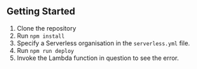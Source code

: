## Getting Started

1. Clone the repository
2. Run `npm install`
3. Specify a Serverless organisation in the `serverless.yml` file.
4. Run `npm run deploy`
5. Invoke the Lambda function in question to see the error.
